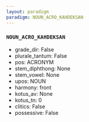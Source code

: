 ```yaml
---
layout: paradigm
paradigm: NOUN_ACRO_KAHDEKSAN
---
```

### ` NOUN_ACRO_KAHDEKSAN `


* grade_dir: False
* plurale_tantum: False
* pos: ACRONYM
* stem_diphthong: None
* stem_vowel: None
* upos: NOUN
* harmony: front
* kotus_av: None
* kotus_tn: 0
* clitics: False
* possessive: False
